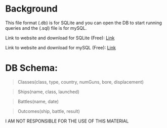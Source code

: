 # Background

This file format (.db) is for SQLite and you can open the DB to start running queries and the (.sql) file is for mySQL.

Link to website and download for SQLite (Free): [Link](https://sqlitebrowser.org/)

Link to website and download for mySQL (Free): [Link](https://dev.mysql.com/downloads/workbench/)
 
# DB Schema:

>Classes(class, type, country, numGuns, bore, displacement)  

>Ships(name, class, launched) 

>Battles(name, date) 

>Outcomes(ship, battle, result)

I AM NOT RESPONSIBLE FOR THE USE OF THIS MATERIAL

